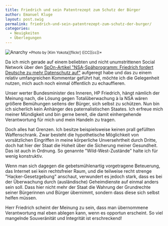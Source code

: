 ```yaml
---
title: Friedrich und sein Patentrezept zum Schutz der Bürger
author: Emanuel Kluge
layout: post.swig
permalink: friedrich-und-sein-patentrezept-zum-schutz-der-burger/
categories:
  - Neuigkeiten
  - Überlegungen
---
```


<noscript data-src="/wp-content/uploads/2013/07/anarchy-480x357.png" data-alt="Anarchy">
<img src="/wp-content/uploads/2013/07/anarchy-480x357.png" alt="Anarchy">
</noscript>  
<small>*Photo by [Kim Yokota][flickr] ([CC][cc])*</small>

Da ich mich gerade auf einem beliebten und nicht unumstrittenen Social Network über den [SpOn-Artikel "NSA-Spähprogramm: Friedrich fordert Deutsche zu mehr Datenschutz auf"][spon] aufgeregt habe und das zu einem relativ umfangreichen Kommentar geführt hat, möchte ich die Gelegenheit nutzen, mich auch noch einmal öffentlich zu echauffieren.

Unser werter Bundesminister des Inneren, HP Friedrich, hängt nämlich der Meinung nach, die Lösung gegen Totalüberwachung à la NSA wären größere Bemühungen seitens der Bürger, sich selbst zu schützen. Nun bin ich sicherlich kein Anhänger des paternalistischen Staates. Ich erfreue mich meiner Mündigkeit und bin gerne bereit, die damit einhergehende Verantwortung für mich und mein Handeln zu tragen.

Doch alles hat Grenzen. Ich besitze beispielsweise keinen prall gefüllten Waffenschrank. Zwar besteht die hypothetische Möglichkeit von vorsätzlichen Eingriffen in meine körperliche Unversehrtheit durch Dritte, doch hat hier der Staat die Hoheit über die Sicherung meiner Gesundheit. Das ist auch in Ordnung. So genannte "Wild-West-Zustände" halte ich für wenig konstruktiv.

Wenn man sich dagegen die gebetsmühlenartig vorgetragene Beteuerung, das Internet sei kein rechtsfreier Raum, und die teilweise recht strenge "Hacker-Gesetzgebung" anschaut, verwundert es jedoch stark, dass es bei der Überwachung durch (ausländische) Geheimdienste auf einmal anders sein soll. Dass hier nicht mehr der Staat die Wahrung der Grundrechte seiner Bürgerinnen und Bürger übernimmt, sondern dass diese sich selbst helfen müssen.

Herr Friedrich scheint der Meinung zu sein, dass man übernommene Verantwortung mal eben ablegen kann, wenn es opportun erscheint. So viel mangelnde Souveränität und Integrität ist erschreckend!

[spon]: http://www.spiegel.de/politik/deutschland/friedrich-fordert-deutsche-zu-mehr-datenschutz-auf-a-911445.html
[flickr]: http://www.flickr.com/photos/29241352@N05/5226051142/
[cc]: http://creativecommons.org/licenses/by-nc-sa/2.0/
